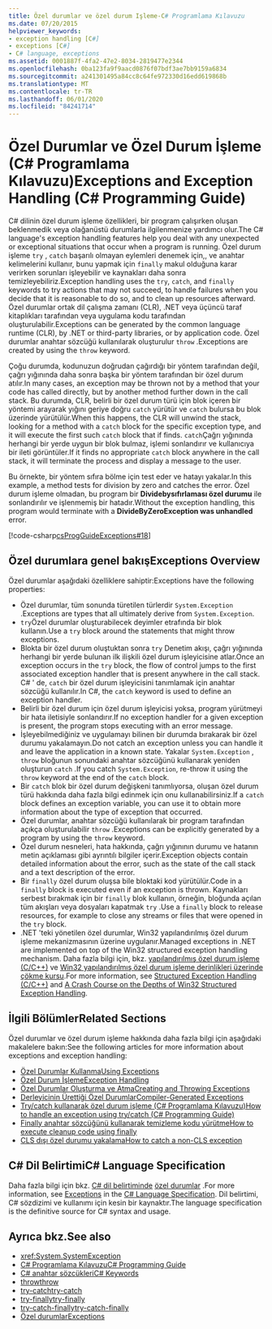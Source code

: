 ```yaml
---
title: Özel durumlar ve özel durum Işleme-C# Programlama Kılavuzu
ms.date: 07/20/2015
helpviewer_keywords:
- exception handling [C#]
- exceptions [C#]
- C# language, exceptions
ms.assetid: 0001887f-4fa2-47e2-8034-2819477e2344
ms.openlocfilehash: 0ba123fa9f9aacd0876f07bdf3ae7bb9159a6834
ms.sourcegitcommit: a241301495a84cc8c64fe972330d16edd619868b
ms.translationtype: MT
ms.contentlocale: tr-TR
ms.lasthandoff: 06/01/2020
ms.locfileid: "84241714"
---
```

# <a name="exceptions-and-exception-handling-c-programming-guide"></a><span data-ttu-id="ff8d5-102">Özel Durumlar ve Özel Durum İşleme (C# Programlama Kılavuzu)</span><span class="sxs-lookup"><span data-stu-id="ff8d5-102">Exceptions and Exception Handling (C# Programming Guide)</span></span>

<span data-ttu-id="ff8d5-103">C# dilinin özel durum işleme özellikleri, bir program çalışırken oluşan beklenmedik veya olağanüstü durumlarla ilgilenmenize yardımcı olur.</span><span class="sxs-lookup"><span data-stu-id="ff8d5-103">The C# language's exception handling features help you deal with any unexpected or exceptional situations that occur when a program is running.</span></span> <span data-ttu-id="ff8d5-104">Özel durum işleme `try` , `catch` başarılı olmayan eylemleri denemek için,, ve anahtar kelimelerini kullanır, bunu yapmak için `finally` makul olduğuna karar verirken sorunları işleyebilir ve kaynakları daha sonra temizleyebiliriz.</span><span class="sxs-lookup"><span data-stu-id="ff8d5-104">Exception handling uses the `try`, `catch`, and `finally` keywords to try actions that may not succeed, to handle failures when you decide that it is reasonable to do so, and to clean up resources afterward.</span></span> <span data-ttu-id="ff8d5-105">Özel durumlar ortak dil çalışma zamanı (CLR), .NET veya üçüncü taraf kitaplıkları tarafından veya uygulama kodu tarafından oluşturulabilir.</span><span class="sxs-lookup"><span data-stu-id="ff8d5-105">Exceptions can be generated by the common language runtime (CLR), by .NET or third-party libraries, or by application code.</span></span> <span data-ttu-id="ff8d5-106">Özel durumlar anahtar sözcüğü kullanılarak oluşturulur `throw` .</span><span class="sxs-lookup"><span data-stu-id="ff8d5-106">Exceptions are created by using the `throw` keyword.</span></span>

<span data-ttu-id="ff8d5-107">Çoğu durumda, kodunuzun doğrudan çağırdığı bir yöntem tarafından değil, çağrı yığınında daha sonra başka bir yöntem tarafından bir özel durum atılır.</span><span class="sxs-lookup"><span data-stu-id="ff8d5-107">In many cases, an exception may be thrown not by a method that your code has called directly, but by another method further down in the call stack.</span></span> <span data-ttu-id="ff8d5-108">Bu durumda, CLR, belirli bir özel durum türü için blok içeren bir yöntemi arayarak yığını geriye doğru `catch` yürütür ve `catch` bulursa bu blok üzerinde yürütülür.</span><span class="sxs-lookup"><span data-stu-id="ff8d5-108">When this happens, the CLR will unwind the stack, looking for a method with a `catch` block for the specific exception type, and it will execute the first such `catch` block that if finds.</span></span> <span data-ttu-id="ff8d5-109">`catch`Çağrı yığınında herhangi bir yerde uygun bir blok bulmaz, işlemi sonlandırır ve kullanıcıya bir ileti görüntüler.</span><span class="sxs-lookup"><span data-stu-id="ff8d5-109">If it finds no appropriate `catch` block anywhere in the call stack, it will terminate the process and display a message to the user.</span></span>

<span data-ttu-id="ff8d5-110">Bu örnekte, bir yöntem sıfıra bölme için test eder ve hatayı yakalar.</span><span class="sxs-lookup"><span data-stu-id="ff8d5-110">In this example, a method tests for division by zero and catches the error.</span></span> <span data-ttu-id="ff8d5-111">Özel durum işleme olmadan, bu program bir **Dividebysıfırlaması özel durumu** ile sonlandırılır ve işlenmemiş bir hatadır.</span><span class="sxs-lookup"><span data-stu-id="ff8d5-111">Without the exception handling, this program would terminate with a **DivideByZeroException was unhandled** error.</span></span>

[!code-csharp[csProgGuideExceptions#18](~/samples/snippets/csharp/VS_Snippets_VBCSharp/csProgGuideExceptions/CS/Exceptions.cs#18)]

## <a name="exceptions-overview"></a><span data-ttu-id="ff8d5-112">Özel durumlara genel bakış</span><span class="sxs-lookup"><span data-stu-id="ff8d5-112">Exceptions Overview</span></span>

<span data-ttu-id="ff8d5-113">Özel durumlar aşağıdaki özelliklere sahiptir:</span><span class="sxs-lookup"><span data-stu-id="ff8d5-113">Exceptions have the following properties:</span></span>

- <span data-ttu-id="ff8d5-114">Özel durumlar, tüm sonunda türetilen türlerdir `System.Exception` .</span><span class="sxs-lookup"><span data-stu-id="ff8d5-114">Exceptions are types that all ultimately derive from `System.Exception`.</span></span>
- <span data-ttu-id="ff8d5-115">`try`Özel durumlar oluşturabilecek deyimler etrafında bir blok kullanın.</span><span class="sxs-lookup"><span data-stu-id="ff8d5-115">Use a `try` block around the statements that might throw exceptions.</span></span>
- <span data-ttu-id="ff8d5-116">Blokta bir özel durum oluştuktan sonra `try` Denetim akışı, çağrı yığınında herhangi bir yerde bulunan ilk ilişkili özel durum işleyicisine atlar.</span><span class="sxs-lookup"><span data-stu-id="ff8d5-116">Once an exception occurs in the `try` block, the flow of control jumps to the first associated exception handler that is present anywhere in the call stack.</span></span> <span data-ttu-id="ff8d5-117">C# ' de, `catch` bir özel durum işleyicisini tanımlamak için anahtar sözcüğü kullanılır.</span><span class="sxs-lookup"><span data-stu-id="ff8d5-117">In C#, the `catch` keyword is used to define an exception handler.</span></span>
- <span data-ttu-id="ff8d5-118">Belirli bir özel durum için özel durum işleyicisi yoksa, program yürütmeyi bir hata iletisiyle sonlandırır.</span><span class="sxs-lookup"><span data-stu-id="ff8d5-118">If no exception handler for a given exception is present, the program stops executing with an error message.</span></span>
- <span data-ttu-id="ff8d5-119">İşleyebilmediğiniz ve uygulamayı bilinen bir durumda bırakarak bir özel durumu yakalamayın.</span><span class="sxs-lookup"><span data-stu-id="ff8d5-119">Do not catch an exception unless you can handle it and leave the application in a known state.</span></span> <span data-ttu-id="ff8d5-120">Yakalar `System.Exception` , `throw` bloğunun sonundaki anahtar sözcüğünü kullanarak yeniden oluşturun `catch` .</span><span class="sxs-lookup"><span data-stu-id="ff8d5-120">If you catch `System.Exception`, re-throw it using the `throw` keyword at the end of the `catch` block.</span></span>
- <span data-ttu-id="ff8d5-121">Bir `catch` blok bir özel durum değişkeni tanımlıyorsa, oluşan özel durum türü hakkında daha fazla bilgi edinmek için onu kullanabilirsiniz.</span><span class="sxs-lookup"><span data-stu-id="ff8d5-121">If a `catch` block defines an exception variable, you can use it to obtain more information about the type of exception that occurred.</span></span>
- <span data-ttu-id="ff8d5-122">Özel durumlar, anahtar sözcüğü kullanılarak bir program tarafından açıkça oluşturulabilir `throw` .</span><span class="sxs-lookup"><span data-stu-id="ff8d5-122">Exceptions can be explicitly generated by a program by using the `throw` keyword.</span></span>
- <span data-ttu-id="ff8d5-123">Özel durum nesneleri, hata hakkında, çağrı yığınının durumu ve hatanın metin açıklaması gibi ayrıntılı bilgiler içerir.</span><span class="sxs-lookup"><span data-stu-id="ff8d5-123">Exception objects contain detailed information about the error, such as the state of the call stack and a text description of the error.</span></span>
- <span data-ttu-id="ff8d5-124">Bir `finally` özel durum oluşsa bile bloktaki kod yürütülür.</span><span class="sxs-lookup"><span data-stu-id="ff8d5-124">Code in a `finally` block is executed even if an exception is thrown.</span></span> <span data-ttu-id="ff8d5-125">Kaynakları serbest bırakmak için bir `finally` blok kullanın, örneğin, bloğunda açılan tüm akışları veya dosyaları kapatmak `try` .</span><span class="sxs-lookup"><span data-stu-id="ff8d5-125">Use a `finally` block to release resources, for example to close any streams or files that were opened in the `try` block.</span></span>
- <span data-ttu-id="ff8d5-126">.NET 'teki yönetilen özel durumlar, Win32 yapılandırılmış özel durum işleme mekanizmasının üzerine uygulanır.</span><span class="sxs-lookup"><span data-stu-id="ff8d5-126">Managed exceptions in .NET are implemented on top of the Win32 structured exception handling mechanism.</span></span> <span data-ttu-id="ff8d5-127">Daha fazla bilgi için, bkz. [yapılandırılmış özel durum işleme (C/C++)](/cpp/cpp/structured-exception-handling-c-cpp) ve [Win32 yapılandırılmış özel durum işleme derinlikleri üzerinde çökme kursu](http://bytepointer.com/resources/pietrek_crash_course_depths_of_win32_seh.htm).</span><span class="sxs-lookup"><span data-stu-id="ff8d5-127">For more information, see [Structured Exception Handling (C/C++)](/cpp/cpp/structured-exception-handling-c-cpp) and [A Crash Course on the Depths of Win32 Structured Exception Handling](http://bytepointer.com/resources/pietrek_crash_course_depths_of_win32_seh.htm).</span></span>

## <a name="related-sections"></a><span data-ttu-id="ff8d5-128">İlgili Bölümler</span><span class="sxs-lookup"><span data-stu-id="ff8d5-128">Related Sections</span></span>

<span data-ttu-id="ff8d5-129">Özel durumlar ve özel durum işleme hakkında daha fazla bilgi için aşağıdaki makalelere bakın:</span><span class="sxs-lookup"><span data-stu-id="ff8d5-129">See the following articles for more information about exceptions and exception handling:</span></span>

- [<span data-ttu-id="ff8d5-130">Özel Durumlar Kullanma</span><span class="sxs-lookup"><span data-stu-id="ff8d5-130">Using Exceptions</span></span>](using-exceptions.md)
- [<span data-ttu-id="ff8d5-131">Özel Durum İşleme</span><span class="sxs-lookup"><span data-stu-id="ff8d5-131">Exception Handling</span></span>](exception-handling.md)
- [<span data-ttu-id="ff8d5-132">Özel Durumlar Oluşturma ve Atma</span><span class="sxs-lookup"><span data-stu-id="ff8d5-132">Creating and Throwing Exceptions</span></span>](creating-and-throwing-exceptions.md)
- [<span data-ttu-id="ff8d5-133">Derleyicinin Ürettiği Özel Durumlar</span><span class="sxs-lookup"><span data-stu-id="ff8d5-133">Compiler-Generated Exceptions</span></span>](compiler-generated-exceptions.md)
- [<span data-ttu-id="ff8d5-134">Try/catch kullanarak özel durum işleme (C# Programlama Kılavuzu)</span><span class="sxs-lookup"><span data-stu-id="ff8d5-134">How to handle an exception using try/catch (C# Programming Guide)</span></span>](how-to-handle-an-exception-using-try-catch.md)
- [<span data-ttu-id="ff8d5-135">Finally anahtar sözcüğünü kullanarak temizleme kodu yürütme</span><span class="sxs-lookup"><span data-stu-id="ff8d5-135">How to execute cleanup code using finally</span></span>](how-to-execute-cleanup-code-using-finally.md)
- [<span data-ttu-id="ff8d5-136">CLS dışı özel durumu yakalama</span><span class="sxs-lookup"><span data-stu-id="ff8d5-136">How to catch a non-CLS exception</span></span>](how-to-catch-a-non-cls-exception.md)

## <a name="c-language-specification"></a><span data-ttu-id="ff8d5-137">C# Dil Belirtimi</span><span class="sxs-lookup"><span data-stu-id="ff8d5-137">C# Language Specification</span></span>

<span data-ttu-id="ff8d5-138">Daha fazla bilgi için bkz. [C# dil belirtiminde](/dotnet/csharp/language-reference/language-specification/introduction) [özel durumlar](~/_csharplang/spec/exceptions.md) .</span><span class="sxs-lookup"><span data-stu-id="ff8d5-138">For more information, see [Exceptions](~/_csharplang/spec/exceptions.md) in the [C# Language Specification](/dotnet/csharp/language-reference/language-specification/introduction).</span></span> <span data-ttu-id="ff8d5-139">Dil belirtimi, C# sözdizimi ve kullanımı için kesin bir kaynaktır.</span><span class="sxs-lookup"><span data-stu-id="ff8d5-139">The language specification is the definitive source for C# syntax and usage.</span></span>

## <a name="see-also"></a><span data-ttu-id="ff8d5-140">Ayrıca bkz.</span><span class="sxs-lookup"><span data-stu-id="ff8d5-140">See also</span></span>

- <xref:System.SystemException>
- [<span data-ttu-id="ff8d5-141">C# Programlama Kılavuzu</span><span class="sxs-lookup"><span data-stu-id="ff8d5-141">C# Programming Guide</span></span>](../index.md)
- [<span data-ttu-id="ff8d5-142">C# anahtar sözcükleri</span><span class="sxs-lookup"><span data-stu-id="ff8d5-142">C# Keywords</span></span>](../../language-reference/keywords/index.md)
- [<span data-ttu-id="ff8d5-143">throw</span><span class="sxs-lookup"><span data-stu-id="ff8d5-143">throw</span></span>](../../language-reference/keywords/throw.md)
- [<span data-ttu-id="ff8d5-144">try-catch</span><span class="sxs-lookup"><span data-stu-id="ff8d5-144">try-catch</span></span>](../../language-reference/keywords/try-catch.md)
- [<span data-ttu-id="ff8d5-145">try-finally</span><span class="sxs-lookup"><span data-stu-id="ff8d5-145">try-finally</span></span>](../../language-reference/keywords/try-finally.md)
- [<span data-ttu-id="ff8d5-146">try-catch-finally</span><span class="sxs-lookup"><span data-stu-id="ff8d5-146">try-catch-finally</span></span>](../../language-reference/keywords/try-catch-finally.md)
- [<span data-ttu-id="ff8d5-147">Özel durumlar</span><span class="sxs-lookup"><span data-stu-id="ff8d5-147">Exceptions</span></span>](../../../standard/exceptions/index.md)
